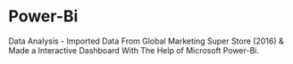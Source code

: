 # Power-Bi
Data Analysis - Imported Data From Global Marketing Super Store (2016) & Made a Interactive Dashboard With The Help of Microsoft Power-Bi.
